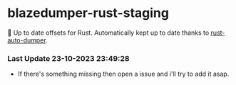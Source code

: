 # blazedumper-rust-staging

🚀 Up to date offsets for Rust. Automatically kept up to date thanks to [rust-auto-dumper](https://github.com/Akandesh/rust-auto-dumper).


### Last Update 23-10-2023 23:49:28
- If there's something missing then open a issue and i'll try to add it asap.